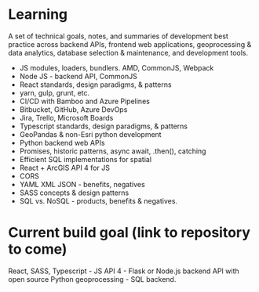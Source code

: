 
# Learning

A set of technical goals, notes, and summaries of development best practice across backend APIs, frontend web applications, geoprocessing & data analytics, database selection & maintenance, and development tools.

* JS modules, loaders, bundlers. AMD, CommonJS, Webpack
* Node JS - backend API, CommonJS
* React standards, design paradigms, & patterns
* yarn, gulp, grunt, etc.
* CI/CD with Bamboo and Azure Pipelines
* Bitbucket, GitHub, Azure DevOps
* Jira, Trello, Microsoft Boards
* Typescript standards, design paradigms, & patterns
* GeoPandas & non-Esri python development
* Python backend web APIs
* Promises, historic patterns, async await, .then(), catching
* Efficient SQL implementations for spatial
* React + ArcGIS API 4 for JS
* CORS
* YAML XML JSON - benefits, negatives
* SASS concepts & design patterns
* SQL vs. NoSQL - products, benefits & negatives.

# Current build goal (link to repository to come)

React, SASS, Typescript - JS API 4 - Flask or Node.js backend API with open source Python geoprocessing - SQL backend.
